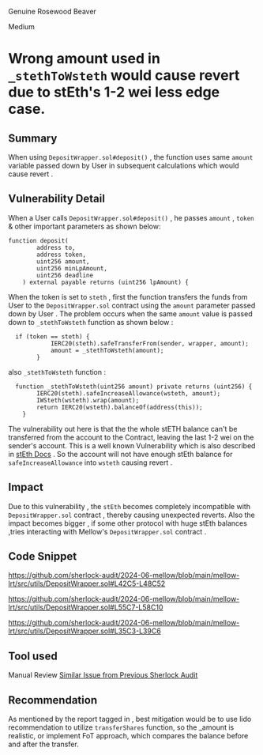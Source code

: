 Genuine Rosewood Beaver

Medium

# Wrong amount used in `_stethToWsteth` would cause revert due to stEth's 1-2 wei less edge case.

## Summary
When using `DepositWrapper.sol#deposit()` , the function uses same `amount` variable passed down by User in subsequent calculations which would cause revert . 
## Vulnerability Detail
When a User calls `DepositWrapper.sol#deposit()`  , he passes `amount` , `token` & other important parameters as shown below: 
```solidity
function deposit(
        address to,
        address token,
        uint256 amount,
        uint256 minLpAmount,
        uint256 deadline
    ) external payable returns (uint256 lpAmount) {
```

When the token is set to `steth` , first the function transfers the funds from User to the `DepositWrapper.sol` contract using the `amount` parameter passed down by User . The problem occurs when the same `amount` value is passed down to `_stethToWsteth` function as shown below : 

```solidity
  if (token == steth) {
            IERC20(steth).safeTransferFrom(sender, wrapper, amount);
            amount = _stethToWsteth(amount);
        }
```
also `_stethToWsteth` function : 
```solidity
  function _stethToWsteth(uint256 amount) private returns (uint256) {
        IERC20(steth).safeIncreaseAllowance(wsteth, amount);
        IWSteth(wsteth).wrap(amount);
        return IERC20(wsteth).balanceOf(address(this));
    }
```
The vulnerability out here is that the the whole stETH balance can't be transferred from the account to the Contract, leaving the last 1-2 wei on the sender's account. This is a well known Vulnerability which is also described in [stEth Docs](https://docs.lido.fi/guides/lido-tokens-integration-guide/#1-2-wei-corner-case) . 
So the account will not have enough stEth balance for `safeIncreaseAllowance` into `wsteth` causing revert . 
## Impact
Due to this vulnerability , the `stEth` becomes completely incompatible with `DepositWrapper.sol` contract , thereby causing unexpected reverts. Also the impact becomes bigger , if some other protocol with huge stEth balances ,tries interacting with Mellow's `DepositWrapper.sol` contract . 

## Code Snippet
https://github.com/sherlock-audit/2024-06-mellow/blob/main/mellow-lrt/src/utils/DepositWrapper.sol#L42C5-L48C52

https://github.com/sherlock-audit/2024-06-mellow/blob/main/mellow-lrt/src/utils/DepositWrapper.sol#L55C7-L58C10

https://github.com/sherlock-audit/2024-06-mellow/blob/main/mellow-lrt/src/utils/DepositWrapper.sol#L35C3-L39C6

## Tool used

Manual Review
[Similar Issue from Previous Sherlock Audit](https://github.com/sherlock-audit/2024-05-sophon-judging/issues/63)

## Recommendation
As mentioned by the report tagged in , best mitigation would be to use lido recommendation to utilize `transferShares` function, so the _amount is realistic, or implement FoT approach, which compares the balance before and after the transfer.